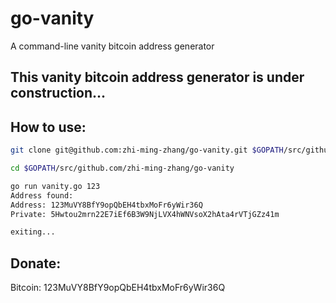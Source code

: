 # go-vanity
A command-line vanity bitcoin address generator

## This vanity bitcoin address generator is under construction...

## How to use:
```bash
git clone git@github.com:zhi-ming-zhang/go-vanity.git $GOPATH/src/github.com/zhi-ming-zhang/go-vanity

cd $GOPATH/src/github.com/zhi-ming-zhang/go-vanity

go run vanity.go 123
Address found:
Address: 123MuVY8BfY9opQbEH4tbxMoFr6yWir36Q
Private: 5Hwtou2mrn22E7iEf6B3W9NjLVX4hWNVsoX2hAta4rVTjGZz41m

exiting...

```

## Donate:
Bitcoin: 123MuVY8BfY9opQbEH4tbxMoFr6yWir36Q
